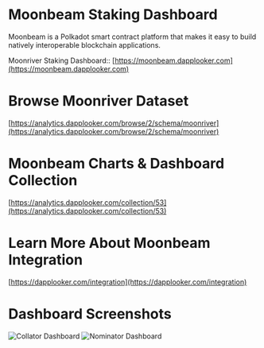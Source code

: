 # Moonbeam Staking Dashboard
Moonbeam is a Polkadot smart contract platform that makes it easy to build natively interoperable blockchain applications.

Moonriver Staking Dashboard:: [https://moonbeam.dapplooker.com](https://moonbeam.dapplooker.com)

# Browse Moonriver Dataset

[https://analytics.dapplooker.com/browse/2/schema/moonriver](https://analytics.dapplooker.com/browse/2/schema/moonriver)

# Moonbeam Charts & Dashboard Collection

 [https://analytics.dapplooker.com/collection/53](https://analytics.dapplooker.com/collection/53)

# Learn More About Moonbeam Integration

[https://dapplooker.com/integration](https://dapplooker.com/integration)

# Dashboard Screenshots
![Collator Dashboard](https://i.imgur.com/HzwK2F5.jpg)
![Nominator Dashboard](https://i.imgur.com/HzwK2F5.jpg)